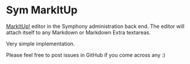 Sym MarkItUp
============

[MarkItUp!][1] editor in the Symphony administration back end. The editor will attach itself to any Markdown or Markdown Extra textareas.

Very simple implementation.

Please feel free to post issues in GitHub if you come across any :)

  [1]: http://markitup.jaysalvat.com/home/